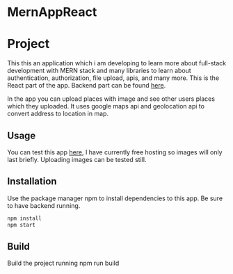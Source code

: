 # MernAppReact

# Project

This this an application which i am developing to learn more about full-stack development with MERN stack and many libraries to learn about authentication, authorization, file upload, apis, and many more.
This is the React part of the app. Backend part can be found [here](https://github.com/Petrikur/MernAppBackend).

In the app you can upload places with image and see other users places which they uploaded. It uses google maps api and geolocation api to convert address to location in map.


## Usage

You can test this app [here](https://mern-322611.web.app/),
I have currently free hosting so images will only last briefly. Uploading images can be tested still.

## Installation

Use the package manager npm to install dependencies to this app. Be sure to have backend running.

```bash
npm install 
npm start
```

## Build
Build the project running npm run build



